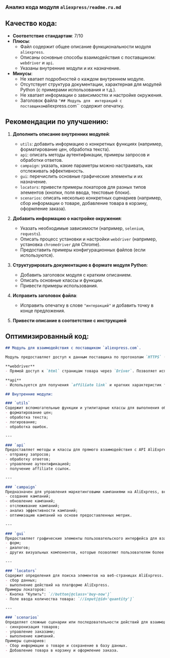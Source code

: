 ### **Анализ кода модуля `aliexpress/readme.ru.md`**

## Качество кода:

- **Соответствие стандартам**: 7/10
- **Плюсы**:
  - Файл содержит общее описание функциональности модуля `aliexpress`.
  - Описаны основные способы взаимодействия с поставщиком: `webdriver` и `api`.
  - Указаны внутренние модули и их назначение.
- **Минусы**:
  - Не хватает подробностей о каждом внутреннем модуле.
  - Отсутствует структура документации, характерная для модулей Python (с примерами использования и т.д.).
  - Не хватает информации о зависимостях и настройке окружения.
  - Заголовок файла `"## Модуль для  интеракций с поставщиком`aliexpress.com`` содержит опечатку.

## Рекомендации по улучшению:

1.  **Дополнить описание внутренних модулей**:

    *   `utils`: добавить информацию о конкретных функциях (например, форматирование цен, обработка текста).
    *   `api`: описать методы аутентификации, примеры запросов и обработки ответов.
    *   `campaign`: указать, какие параметры можно настраивать, как отслеживать эффективность.
    *   `gui`: перечислить основные графические элементы и их назначение.
    *   `locators`: привести примеры локаторов для разных типов элементов (кнопки, поля ввода, текстовые блоки).
    *   `scenarios`: описать несколько конкретных сценариев (например, сбор информации о товаре, добавление товара в корзину, оформление заказа).
2.  **Добавить информацию о настройке окружения**:

    *   Указать необходимые зависимости (например, `selenium`, `requests`).
    *   Описать процесс установки и настройки `webdriver` (например, установка `chromedriver` для Chrome).
    *   Предоставить примеры конфигурационных файлов (если используются).
3.  **Структурировать документацию в формате модуля Python**:

    *   Добавить заголовок модуля с кратким описанием.
    *   Описать основные классы и функции.
    *   Привести примеры использования.
4. **Исправить заголовок файла**:

   *   Исправить опечатку в слове `"интеракций"` и добавить точку в конце предложения.
5. **Привести описание в соответствие с инструкцией**

## Оптимизированный код:

```markdown
## Модуль для взаимодействия с поставщиком `aliexpress.com`.

Модуль предоставляет доступ к данным поставщика по протоколам `HTTPS` (webdriver) и `API`.

**webdriver**
- Прямой доступ к `html` страницам товара через `Driver`. Позволяет исполнять сценарии сбора информации, включая переход по категориям.

**api**
- Используется для получения `affiliate link` и кратких характеристик товара.

## Внутренние модули:

### `utils`
Содержит вспомогательные функции и утилитарные классы для выполнения общих операций в интеграции с AliExpress, такие как:
- форматирование цен;
- обработка текста;
- логирование;
- обработка ошибок.

---

### `api`
Предоставляет методы и классы для прямого взаимодействия с API AliExpress, включая:
- отправку запросов;
- обработку ответов;
- управление аутентификацией;
- получение affiliate ссылок.

---

### `campaign`
Предназначен для управления маркетинговыми кампаниями на AliExpress, включая:
- создание кампаний;
- обновление кампаний;
- отслеживание кампаний;
- анализ эффективности кампаний;
- оптимизацию кампаний на основе предоставленных метрик.

---

### `gui`
Предоставляет графические элементы пользовательского интерфейса для взаимодействия с функциональностью AliExpress. Включает реализации:
- форм;
- диалогов;
- других визуальных компонентов, которые позволяют пользователям более интуитивно управлять операциями AliExpress.

---

### `locators`
Содержит определения для поиска элементов на веб-страницах AliExpress. Эти локаторы используются вместе с инструментами WebDriver для выполнения автоматизированных взаимодействий, таких как:
- сбор данных;
- выполнение действий на платформе AliExpress.
Примеры локаторов:
- Кнопка "Купить": `//button[@class='buy-now']`
- Поле ввода количества товара: `//input[@id='quantity']`

---

### `scenarios`
Определяет сложные сценарии или последовательности действий для взаимодействия с AliExpress. Включает комбинацию задач (например, API-запросов, взаимодействий с GUI и обработки данных) в рамках более крупных операций, таких как:
- синхронизация товаров;
- управление заказами;
- выполнение кампаний.
Примеры сценариев:
- Сбор информации о товаре и сохранение в базу данных.
- Добавление товара в корзину и оформление заказа.